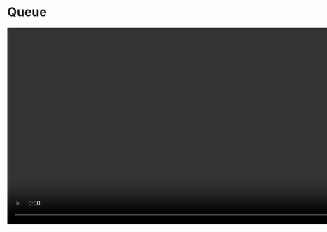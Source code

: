# Queue

<video src="https://youtu.be/D6gu-_tmEpQ?feature=shared" preview-src="queue1.jpeg" width="900"  />



## Overview

<note>

**What is a Queue?**

A queue is a data structure that stores items in a first-in, first-out (FIFO) order. In a FIFO data structure, the first item added to the queue will be the first item removed. This is equivalent to the requirement that once a new element is added, all elements that were added before have to be removed before the new element can be removed.
</note>

## Use Cases

<procedure>

Use cases for a queue include:

- Storing the order of operations in a calculator
- Storing the order of web pages visited in a web browser
- Storing the order of function calls in a program
- Storing the order of undo operations in a program
- Storing the order of transactions in a bank account
- Storing the order of processes in an operating system
- Storing the order of tasks in a thread pool
- Storing the order of messages in a message queue

</procedure>



## Implementation

<table style="none">
<tr>
<td>

[//]: # (FIXME : ADD UML DIAGRAMS BACK IN)

[//]: # (<code-block lang="plantuml">)

[//]: # (    @startuml)

[//]: # (    class Queue {)

[//]: # (      - data: DataType[])

[//]: # (      - front: int)

[//]: # (      - rear: int)

[//]: # (      - capacity: int)

[//]: # (    ..)

[//]: # (      + Queue&#40;capacity: int&#41;)

[//]: # (        + isEmpty&#40;&#41;: boolean)

[//]: # (        + isFull&#40;&#41;: boolean)

[//]: # (        + enqueue&#40;item: DataType&#41;: void)

[//]: # (        + dequeue&#40;&#41;: DataType)

[//]: # (        + peek&#40;&#41;: DataType)

[//]: # (        + size&#40;&#41;: int)

[//]: # (    })

[//]: # (    @enduml)

[//]: # (</code-block>)

</td>
<td>

<deflist collapsible="true" default-state="collapsed">
<def title="Key Elements" default-state="collapsed">
    <deflist>
        <def title="data">is an array to store the elements of the queue.</def>
        <def title="front">is an integer representing the index of the front element in the queue.</def>
        <def title="rear">is an integer representing the index of the rear element in the queue.</def>
        <def title="capacity">is the maximum number of elements the queue can hold.</def>
    </deflist>
</def>
<def title="Methods">
    <deflist>
        <def title="isEmpty()">returns true if the queue is empty, false otherwise.</def>
        <def title="isFull()">returns true if the queue is full, false otherwise.</def>
        <def title="enqueue(item)">adds an item to the rear of the queue.</def>
        <def title="dequeue()">removes an item from the front of the queue.</def>
        <def title="peek()">returns the item at the front of the queue without removing it.</def>
        <def title="size()">returns the number of items in the queue.</def>
    </deflist>
</def>
</deflist>
</td>
</tr>
<tr style="none">
<td colspan="2">

<tip>
<b>Enqueue</b>
<p>Enqueuing an item onto a queue is a simple operation. The item is added to the rear of the queue. This is done by adding the item to the rear of the queue and then incrementing the rear of the queue.</p>
</tip>

<tip>
<b>Dequeue</b>
<p>Dequeuing an item from a queue is a simple operation. The item is removed from the front of the queue. This is done by removing the item from the front of the queue and then incrementing the front of the queue.</p>
</tip>

<tip>
<b>Peek</b>
<p>Peeking at an item in a queue is a simple operation. The item is returned from the front of the queue. This is done by returning the item from the front of the queue.</p>
</tip>

</td>
</tr>
</table>

#### Sample Code

```c++
#include <cassert>
#include <iostream>
#include <queue>
 
int main()
{
    std::queue<int> q;
 
    q.push(0); // back pushes 0
    q.push(1); // q = 0 1
    q.push(2); // q = 0 1 2
    q.push(3); // q = 0 1 2 3
 
    assert(q.front() == 0);
    assert(q.back() == 3);
    assert(q.size() == 4);
 
    q.pop(); // removes the front element, 0
    assert(q.size() == 3);
 
    // Print and remove all elements. Note that std::queue does not
    // support begin()/end(), so a range-for-loop cannot be used.
    std::cout << "q: ";
    for (; !q.empty(); q.pop())
        std::cout << q.front() << ' ';
    std::cout << '\n';
    assert(q.size() == 0);
}
```

#### Output

```text
q: 1 2 3
```

### Considerations




